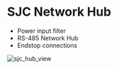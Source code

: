 # SJC Network Hub

- Power input filter
- RS-485 Network Hub
- Endstop connections

![sjc_hub_view](https://github.com/tgiacomellibr/sjc_hub/assets/11637388/1d05217c-3a11-4283-b26f-63cf4d0564ed)
